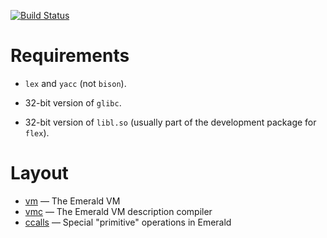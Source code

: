 [![Build Status](https://travis-ci.org/emerald/emerald.svg?branch=master)](https://travis-ci.org/emerald/emerald)

Requirements
============

  * `lex` and `yacc` (not `bison`).

  * 32-bit version of `glibc`.

  * 32-bit version of `libl.so` (usually part of the development package for `flex`).

Layout
======

  * [vm](vm) — The Emerald VM
  * [vmc](vmc) — The Emerald VM description compiler
  * [ccalls](ccalls) — Special "primitive" operations in Emerald
